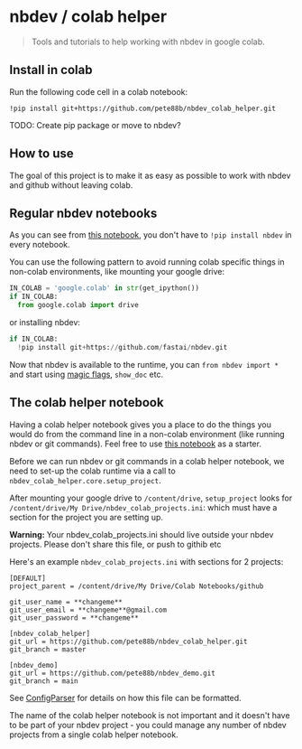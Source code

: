 # nbdev / colab helper
> Tools and tutorials to help working with nbdev in google colab.


## Install in colab

Run the following code cell in a colab notebook:

`!pip install git+https://github.com/pete88b/nbdev_colab_helper.git`

TODO: Create pip package or move to nbdev?

## How to use

The goal of this project is to make it as easy as possible to work with nbdev and github without leaving colab.
 
## Regular nbdev notebooks
 
As you can see from [this notebook](https://github.com/pete88b/nbdev_colab_helper/blob/master/00_core.ipynb), you don't have to `!pip install nbdev` in every notebook.
 
You can use the following pattern to avoid running colab specific things in non-colab environments, like mounting your google drive:
 
```python
IN_COLAB = 'google.colab' in str(get_ipython())
if IN_COLAB:
  from google.colab import drive
```
 
or installing nbdev:
 
```python
if IN_COLAB:
  !pip install git+https://github.com/fastai/nbdev.git
```
 
Now that nbdev is available to the runtime, you can `from nbdev import *` and start using [magic flags](https://pete88b.github.io/fastpages/nbdev/fastai/jupyter/2020/06/02/nbdev-magic.html), `show_doc` etc.
 
## The colab helper notebook
 
Having a colab helper notebook gives you a place to do the things you would do from the command line in a non-colab environment (like running nbdev or git commands). Feel free to use [this notebook](https://github.com/pete88b/nbdev_colab_helper/blob/master/_colab_helper.ipynb) as a starter.
 
Before we can run nbdev or git commands in a colab helper notebook, we need to set-up the colab runtime via a call to `nbdev_colab_helper.core.setup_project`.
 
After mounting your google drive to `/content/drive`, `setup_project` looks for `/content/drive/My Drive/nbdev_colab_projects.ini`: which must have a section for the project you are setting up.
 
**Warning:** Your nbdev_colab_projects.ini should live outside your nbdev projects. Please don't share this file, or push to githib etc
 
Here's an example `nbdev_colab_projects.ini` with sections for 2 projects:
 
```
[DEFAULT]
project_parent = /content/drive/My Drive/Colab Notebooks/github
 
git_user_name = **changeme**
git_user_email = **changeme**@gmail.com
git_user_password = **changeme**
 
[nbdev_colab_helper]
git_url = https://github.com/pete88b/nbdev_colab_helper.git
git_branch = master
 
[nbdev_demo]
git_url = https://github.com/pete88b/nbdev_demo.git
git_branch = main
```
 
See [ConfigParser](https://docs.python.org/3/library/configparser.html) for details on how this file can be formatted.
 
The name of the colab helper notebook is not important and it doesn't have to be part of your nbdev project - you could manage any number of nbdev projects from a single colab helper notebook.
